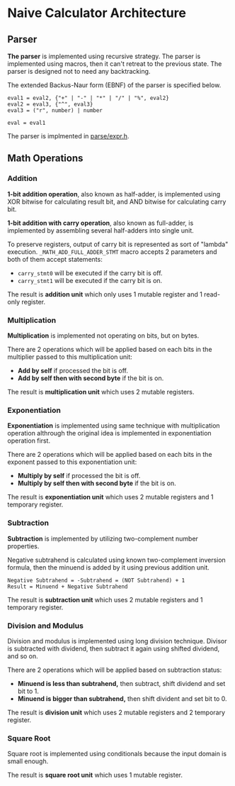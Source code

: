 # Naive Calculator Architecture

## Parser

**The parser** is implemented using recursive strategy. The parser is implemented using macros, then it can't retreat to the previous state. The parser is designed not to need any backtracking.

The extended Backus-Naur form (EBNF) of the parser is specified below.

```ebnf
eval1 = eval2, {"+" | "-" | "*" | "/" | "%", eval2}
eval2 = eval3, {"^", eval3}
eval3 = ("r", number) | number

eval = eval1
```

The parser is implmented in [parse/expr.h](../src/parse/expr.h).

## Math Operations

### Addition

**1-bit addition operation**, also known as half-adder, is implemented using XOR bitwise for calculating result bit, and AND bitwise for calculating carry bit.

**1-bit addition with carry operation**, also known as full-adder, is implemented by assembling several half-adders into single unit.

To preserve registers, output of carry bit is represented as sort of "lambda" execution. `_MATH_ADD_FULL_ADDER_STMT` macro accepts 2 parameters and both of them accept statements:

- `carry_stmt0` will be executed if the carry bit is off.
- `carry_stmt1` will be executed if the carry bit is on.

The result is **addition unit** which only uses 1 mutable register and 1 read-only register.

### Multiplication

**Multiplication** is implemented not operating on bits, but on bytes.

There are 2 operations which will be applied based on each bits in the multiplier passed to this multiplication unit:

- **Add by self** if processed the bit is off.
- **Add by self then with second byte** if the bit is on.

The result is **multiplication unit** which uses 2 mutable registers.

### Exponentiation

**Exponentiation** is implemented using same technique with multiplication operation althrough the original idea is implemented in exponentiation operation first.

There are 2 operations which will be applied based on each bits in the exponent passed to this exponentiation unit:

- **Multiply by self** if processed the bit is off.
- **Multiply by self then with second byte** if the bit is on.

The result is **exponentiation unit** which uses 2 mutable registers and 1 temporary register.

### Subtraction

**Subtraction** is implemented by utilizing two-complement number properties.

Negative subtrahend is calculated using known two-complement inversion formula, then the minuend is added by it using previous addition unit.

```
Negative Subtrahend = -Subtrahend = (NOT Subtrahend) + 1
Result = Minuend + Negative Subtrahend
```

The result is **subtraction unit** which uses 2 mutable registers and 1 temporary register.

### Division and Modulus

Division and modulus is implemented using long division technique. Divisor is subtracted with dividend, then subtract it again using shifted dividend, and so on.

There are 2 operations which will be applied based on subtraction status:

- **Minuend is less than subtrahend,** then subtract, shift dividend and set bit to 1.
- **Minuend is bigger than subtrahend,** then shift divident and set bit to 0.

The result is **division unit** which uses 2 mutable registers and 2 temporary register.

### Square Root

Square root is implemented using conditionals because the input domain is small enough.

The result is **square root unit** which uses 1 mutable register.
